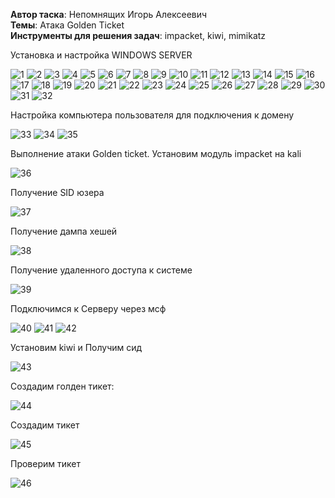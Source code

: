 <b>Автор таска</b>: Непомнящих Игорь Алексеевич <br>
<b>Темы</b>: Атака Golden Ticket <br>
<b>Инструменты для решения задач</b>: impacket, kiwi, mimikatz <br>

Установка и настройка WINDOWS SERVER

![1](Screenshots/1.png)
![2](Screenshots/2.png)
![3](Screenshots/3.png)
![4](Screenshots/4.png)
![5](Screenshots/5.png)
![6](Screenshots/6.png)
![7](Screenshots/7.png)
![8](Screenshots/8.png)
![9](Screenshots/9.png)
![10](Screenshots/10.png)
![11](Screenshots/11.png)
![12](Screenshots/12.png)
![13](Screenshots/13.png)
![14](Screenshots/14.png)
![15](Screenshots/15.png)
![16](Screenshots/16.png)
![17](Screenshots/17.png)
![18](Screenshots/18.png)
![19](Screenshots/19.png)
![20](Screenshots/20.png)
![21](Screenshots/21.png)
![22](Screenshots/22.png)
![23](Screenshots/23.png)
![24](Screenshots/24.png)
![25](Screenshots/25.png)
![26](Screenshots/26.png)
![27](Screenshots/27.png)
![28](Screenshots/28.png)
![29](Screenshots/29.png)
![30](Screenshots/30.png)
![31](Screenshots/31.png)
![32](Screenshots/32.png)

Настройка компьютера пользователя для подключения к домену

![33](Screenshots/33.png)
![34](Screenshots/34.png)
![35](Screenshots/35.png)

Выполнение атаки Golden ticket.
Установим модуль impacket на kali

![36](Screenshots/36.png)

Получение SID юзера

![37](Screenshots/37.png)

Получение дампа хешей

![38](Screenshots/38.png)

Получение удаленного доступа к системе

![39](Screenshots/39.png)

Подключимся к Серверу через мсф

![40](Screenshots/40.png)
![41](Screenshots/41.png)
![42](Screenshots/42.png)

Установим kiwi и Получим сид

![43](Screenshots/43.png)

Создадим голден тикет:

![44](Screenshots/44.png)

Создадим тикет

![45](Screenshots/45.png)

Проверим тикет

![46](Screenshots/46.png)
